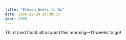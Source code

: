 ```yaml
---
title: "Eleven Weeks to Go"
date: 2006-12-29 14:30:33
year: 2006
---
```

Third (and final) ultrasound this morning—11 weeks to go!
